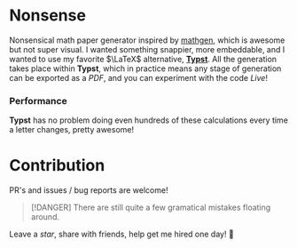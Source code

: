 # Nonsense

Nonsensical math paper generator inspired by
[mathgen](https://thatsmathematics.com/mathgen/), which is awesome but not super visual. I wanted something snappier, more embeddable, and I wanted to use my favorite $\LaTeX$ alternative, [**Typst**](https://typst.app). All the generation takes place within **Typst**, which in practice means any stage of generation can be exported as a *PDF*, and you can experiment with the code *Live*!  

<!-- ## How it works -->
<!-- Since the **Typst** language is deterministic and lacks a random number generator, I had to rely on number theory tricks. Each step of the process uses a linear congruential generation to create the illusion of randomness.   -->
<!---->
<!-- 1. Each letter inputted is turned into an integer by extracting its index from the alphabet:  -->
<!---->
<!--     ```typ  -->
<!--     "abcdefghijklmnopqrstuvwxyz".at("a") # = 0 -->
<!--     "abcdefghijklmnopqrstuvwxyz".at("b") # = 1 -->
<!--     ... -->
<!--     "abcdefghijklmnopqrstuvwxyz".at("g") # = 6 -->
<!--     ``` -->
<!---->
<!-- 2. We create a `global-seed` by summing all the letters as integers like in step 1. -->
<!---->
<!--     This `global-seed` will be used for continuity of certain variables, and increased randomness in others, it also ties all characters together so that a single letter change will "_randomize_" the entire document. -->
<!---->
<!-- $$\sum \{\text{int(letter) : letters}\} = G_{seed}$$ -->
<!---->
<!-- 3. A special getter function takes in a seed and a list of template sentences, and selects one of the sentences.  -->
<!---->
<!--     The seed, which is the integer value of the current letter, plus the `global-seed` times a constant large prime, is modded by the number of sentences in the template array, this step insures that there will never be index errors, and it further randomizes the sentences.   -->
<!---->
<!-- $$i = (L_{seed} \times p \times G_{seed} ) \ \mathrm{mod}\  |\text{sentences}|$$  -->
<!---->
<!-- $$\text{sentence} = \text{sentences}[i]$$ -->
<!---->
<!-- 4. The selected sentence is a template that is filled in **MadLibs** style.  -->
<!---->
<!--     ```typ -->
<!--     For every #obj, it is #adjective to #action a #buzzword #obj2: #equation. -->
<!--     ``` -->
<!--     These placeholders will be passed down similarly to step 3, with another layer of linear congruential generation. This will continue recursively down to the smallest level, with equations and individual words. -->
<!--     ```typ -->
<!--     For every coequalizer, it is trivial to dismantle a bijective left -->
<!--     coset: $mu_4 eq.triple.not {...cos^-1}$. -->
<!--     ``` -->

<!-- #### Additional detail -->
<!-- The `global seed` is re-used to create a stronger sense of continuity in the title and first few sentences and to re-use the same author throughout the paper.  -->
<!---->
<!-- Title sections and other document objects like proofs, theorems, and lemmas are tied to counters that advance the progress of the paper. After a certain number of proofs (around 7 usually), the section is advanced i.e. -->
<!---->
<!-- `Lemma 1.7` → Section II → `Theorem 2.1`  -->

### Performance
**Typst** has no problem doing even hundreds of these calculations every time a letter changes, pretty awesome!

# Contribution

PR's and issues / bug reports are welcome! 

> [!DANGER]
> There are still quite a few gramatical mistakes floating around. 

Leave a *star*, share with friends, help get me hired one day! 🙏
